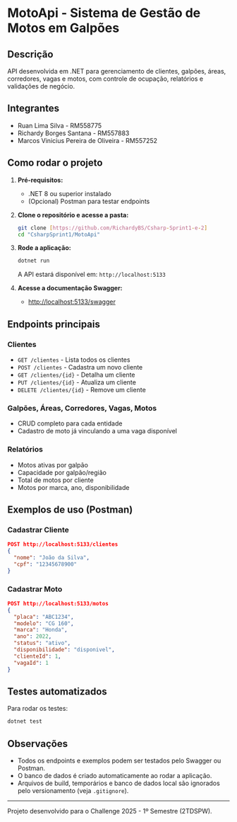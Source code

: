 # MotoApi - Sistema de Gestão de Motos em Galpões

## Descrição
API desenvolvida em .NET para gerenciamento de clientes, galpões, áreas, corredores, vagas e motos, com controle de ocupação, relatórios e validações de negócio.

## Integrantes
- Ruan Lima Silva - RM558775
- Richardy Borges Santana - RM557883
- Marcos Vinicius Pereira de Oliveira - RM557252

## Como rodar o projeto

1. **Pré-requisitos:**
   - .NET 8 ou superior instalado
   - (Opcional) Postman para testar endpoints

2. **Clone o repositório e acesse a pasta:**
   ```bash
   git clone [https://github.com/RichardyBS/Csharp-Sprint1-e-2]
   cd "CsharpSprint1/MotoApi"
   ```

3. **Rode a aplicação:**
   ```bash
   dotnet run
   ```
   A API estará disponível em: `http://localhost:5133`

4. **Acesse a documentação Swagger:**
   - [http://localhost:5133/swagger](http://localhost:5133/swagger)

## Endpoints principais

### Clientes
- `GET /clientes` - Lista todos os clientes
- `POST /clientes` - Cadastra um novo cliente
- `GET /clientes/{id}` - Detalha um cliente
- `PUT /clientes/{id}` - Atualiza um cliente
- `DELETE /clientes/{id}` - Remove um cliente

### Galpões, Áreas, Corredores, Vagas, Motos
- CRUD completo para cada entidade
- Cadastro de moto já vinculando a uma vaga disponível

### Relatórios
- Motos ativas por galpão
- Capacidade por galpão/região
- Total de motos por cliente
- Motos por marca, ano, disponibilidade

## Exemplos de uso (Postman)

### Cadastrar Cliente
```json
POST http://localhost:5133/clientes
{
  "nome": "João da Silva",
  "cpf": "12345678900"
}
```

### Cadastrar Moto
```json
POST http://localhost:5133/motos
{
  "placa": "ABC1234",
  "modelo": "CG 160",
  "marca": "Honda",
  "ano": 2022,
  "status": "ativo",
  "disponibilidade": "disponivel",
  "clienteId": 1,
  "vagaId": 1
}
```

## Testes automatizados
Para rodar os testes:
```bash
dotnet test
```

## Observações
- Todos os endpoints e exemplos podem ser testados pelo Swagger ou Postman.
- O banco de dados é criado automaticamente ao rodar a aplicação.
- Arquivos de build, temporários e banco de dados local são ignorados pelo versionamento (veja `.gitignore`).

---

Projeto desenvolvido para o Challenge 2025 - 1º Semestre (2TDSPW).
